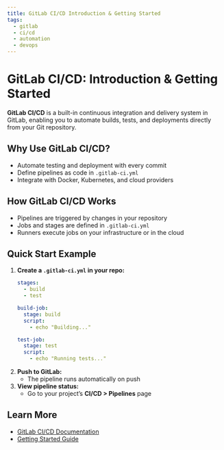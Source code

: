 ```yaml
---
title: GitLab CI/CD Introduction & Getting Started
tags:
  - gitlab
  - ci/cd
  - automation
  - devops
---
```


# GitLab CI/CD: Introduction & Getting Started

**GitLab CI/CD** is a built-in continuous integration and delivery system in GitLab, enabling you to automate builds, tests, and deployments directly from your Git repository.

## Why Use GitLab CI/CD?
- Automate testing and deployment with every commit
- Define pipelines as code in `.gitlab-ci.yml`
- Integrate with Docker, Kubernetes, and cloud providers

## How GitLab CI/CD Works
- Pipelines are triggered by changes in your repository
- Jobs and stages are defined in `.gitlab-ci.yml`
- Runners execute jobs on your infrastructure or in the cloud

## Quick Start Example
1. **Create a `.gitlab-ci.yml` in your repo:**
   ```yaml
   stages:
     - build
     - test

   build-job:
     stage: build
     script:
       - echo "Building..."

   test-job:
     stage: test
     script:
       - echo "Running tests..."
   ```
2. **Push to GitLab:**
   - The pipeline runs automatically on push
3. **View pipeline status:**
   - Go to your project’s **CI/CD > Pipelines** page

## Learn More
- [GitLab CI/CD Documentation](https://docs.gitlab.com/ee/ci/)
- [Getting Started Guide](https://docs.gitlab.com/ee/ci/quick_start/) 